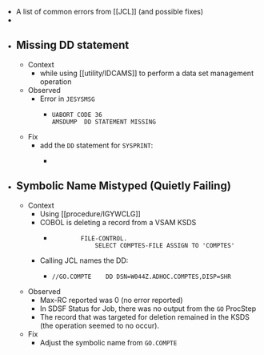 - A list of common errors from [[JCL]] (and possible fixes)
-
- ## Missing DD statement
	- Context
		- while using [[utility/IDCAMS]] to perform a data set management operation
	- Observed
		- Error in `JESYSMSG`
			- ```
			  UABORT CODE 36
			  AMSDUMP  DD STATEMENT MISSING
			  ```
	- Fix
		- add the `DD` statement for `SYSPRINT`:
			- ```
			  ```
- ## Symbolic Name Mistyped (Quietly Failing)
	- Context
		- Using [[procedure/IGYWCLG]]
		- COBOL is deleting a record from a VSAM KSDS
			- ```cobol
			          FILE-CONTROL.
			              SELECT COMPTES-FILE ASSIGN TO 'COMPTES'
			  ```
		- Calling JCL names the DD:
			- ```jcl
			  //GO.COMPTE    DD DSN=W044Z.ADHOC.COMPTES,DISP=SHR
			  ```
	- Observed
		- Max-RC reported was 0 (no error reported)
		- In SDSF Status for Job, there was no output from the `GO` ProcStep
		- The record that was targeted for deletion remained in the KSDS (the operation seemed to no occur).
	- Fix
		- Adjust the symbolic name from `GO.COMPTE`